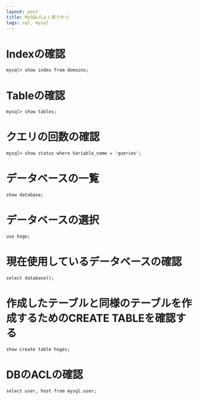 ```yaml
---
layout: post
title: MySQLのよく使うやつ
tags: sql, mysql
---
```


# Indexの確認

```
mysql> show index from domains;
```

# Tableの確認
```
mysql> show tables;
```

# クエリの回数の確認
```
mysql> show status where Variable_name = 'queries';
```

# データベースの一覧
```
show database;
```

# データベースの選択
```
use hoge;
```

# 現在使用しているデータベースの確認
```
select database();
```

# 作成したテーブルと同様のテーブルを作成するためのCREATE TABLEを確認する
```
show create table hoges;
```

# DBのACLの確認
```
select user, host from mysql.user;
```